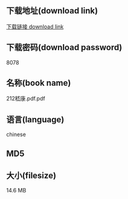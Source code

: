 ## 下载地址(download link)
[下载链接 download link](https://voluble-croquembouche-d321dc.netlify.app/?s=212%E5%B5%87%E5%BA%B7.pdf)

## 下载密码(download password)
8078

## 名称(book name)
212嵇康.pdf.pdf

## 语言(language)
chinese

## MD5


## 大小(filesize)
14.6 MB
